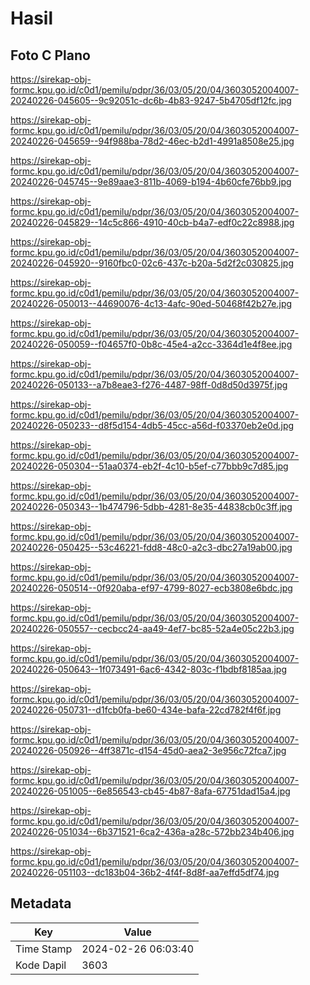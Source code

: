 # Hasil

## Foto C Plano

https://sirekap-obj-formc.kpu.go.id/c0d1/pemilu/pdpr/36/03/05/20/04/3603052004007-20240226-045605--9c92051c-dc6b-4b83-9247-5b4705df12fc.jpg

https://sirekap-obj-formc.kpu.go.id/c0d1/pemilu/pdpr/36/03/05/20/04/3603052004007-20240226-045659--94f988ba-78d2-46ec-b2d1-4991a8508e25.jpg

https://sirekap-obj-formc.kpu.go.id/c0d1/pemilu/pdpr/36/03/05/20/04/3603052004007-20240226-045745--9e89aae3-811b-4069-b194-4b60cfe76bb9.jpg

https://sirekap-obj-formc.kpu.go.id/c0d1/pemilu/pdpr/36/03/05/20/04/3603052004007-20240226-045829--14c5c866-4910-40cb-b4a7-edf0c22c8988.jpg

https://sirekap-obj-formc.kpu.go.id/c0d1/pemilu/pdpr/36/03/05/20/04/3603052004007-20240226-045920--9160fbc0-02c6-437c-b20a-5d2f2c030825.jpg

https://sirekap-obj-formc.kpu.go.id/c0d1/pemilu/pdpr/36/03/05/20/04/3603052004007-20240226-050013--44690076-4c13-4afc-90ed-50468f42b27e.jpg

https://sirekap-obj-formc.kpu.go.id/c0d1/pemilu/pdpr/36/03/05/20/04/3603052004007-20240226-050059--f04657f0-0b8c-45e4-a2cc-3364d1e4f8ee.jpg

https://sirekap-obj-formc.kpu.go.id/c0d1/pemilu/pdpr/36/03/05/20/04/3603052004007-20240226-050133--a7b8eae3-f276-4487-98ff-0d8d50d3975f.jpg

https://sirekap-obj-formc.kpu.go.id/c0d1/pemilu/pdpr/36/03/05/20/04/3603052004007-20240226-050233--d8f5d154-4db5-45cc-a56d-f03370eb2e0d.jpg

https://sirekap-obj-formc.kpu.go.id/c0d1/pemilu/pdpr/36/03/05/20/04/3603052004007-20240226-050304--51aa0374-eb2f-4c10-b5ef-c77bbb9c7d85.jpg

https://sirekap-obj-formc.kpu.go.id/c0d1/pemilu/pdpr/36/03/05/20/04/3603052004007-20240226-050343--1b474796-5dbb-4281-8e35-44838cb0c3ff.jpg

https://sirekap-obj-formc.kpu.go.id/c0d1/pemilu/pdpr/36/03/05/20/04/3603052004007-20240226-050425--53c46221-fdd8-48c0-a2c3-dbc27a19ab00.jpg

https://sirekap-obj-formc.kpu.go.id/c0d1/pemilu/pdpr/36/03/05/20/04/3603052004007-20240226-050514--0f920aba-ef97-4799-8027-ecb3808e6bdc.jpg

https://sirekap-obj-formc.kpu.go.id/c0d1/pemilu/pdpr/36/03/05/20/04/3603052004007-20240226-050557--cecbcc24-aa49-4ef7-bc85-52a4e05c22b3.jpg

https://sirekap-obj-formc.kpu.go.id/c0d1/pemilu/pdpr/36/03/05/20/04/3603052004007-20240226-050643--1f073491-6ac6-4342-803c-f1bdbf8185aa.jpg

https://sirekap-obj-formc.kpu.go.id/c0d1/pemilu/pdpr/36/03/05/20/04/3603052004007-20240226-050731--d1fcb0fa-be60-434e-bafa-22cd782f4f6f.jpg

https://sirekap-obj-formc.kpu.go.id/c0d1/pemilu/pdpr/36/03/05/20/04/3603052004007-20240226-050926--4ff3871c-d154-45d0-aea2-3e956c72fca7.jpg

https://sirekap-obj-formc.kpu.go.id/c0d1/pemilu/pdpr/36/03/05/20/04/3603052004007-20240226-051005--6e856543-cb45-4b87-8afa-67751dad15a4.jpg

https://sirekap-obj-formc.kpu.go.id/c0d1/pemilu/pdpr/36/03/05/20/04/3603052004007-20240226-051034--6b371521-6ca2-436a-a28c-572bb234b406.jpg

https://sirekap-obj-formc.kpu.go.id/c0d1/pemilu/pdpr/36/03/05/20/04/3603052004007-20240226-051103--dc183b04-36b2-4f4f-8d8f-aa7effd5df74.jpg


## Metadata

| Key        | Value               |
| ---------- | ------------------- |
| Time Stamp | 2024-02-26 06:03:40 |
| Kode Dapil | 3603                |



